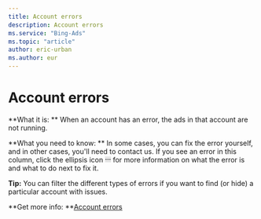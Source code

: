 ```yaml
---
title: Account errors
description: Account errors
ms.service: "Bing-Ads"
ms.topic: "article"
author: eric-urban
ms.author: eur
---
```


# Account errors

**What it is: **    When an account has an error, the ads in that account are not running.

**What you need to know: **    In some cases, you can fix the error yourself, and in other cases, you'll need to contact us. If you see an error in this column, click the ellipsis icon ![ellipsis icon](../../images/BA_ScreenCap_DeliveryDetails.png) for more information on what the error is and what to do next to fix it.

**Tip:**	You can filter the different types of errors if you want to find (or hide) a particular account with issues.

**Get more info: **[Account errors](../hlp_BA_CONC_AccountErrors.md)


